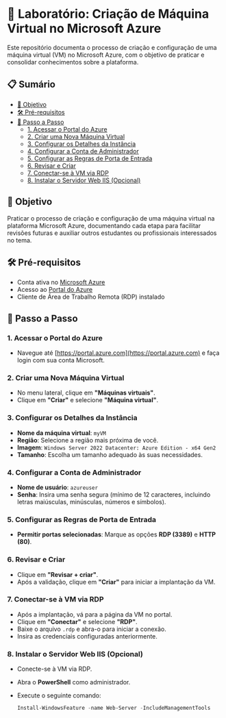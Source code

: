 # 🧪 Laboratório: Criação de Máquina Virtual no Microsoft Azure

Este repositório documenta o processo de criação e configuração de uma máquina virtual (VM) no Microsoft Azure, com o objetivo de praticar e consolidar conhecimentos sobre a plataforma.

## 📋 Sumário

- [🎯 Objetivo](#-objetivo)
- [🛠️ Pré-requisitos](#-pré-requisitos)
- [🚀 Passo a Passo](#-passo-a-passo)
  - [1. Acessar o Portal do Azure](#1-acessar-o-portal-do-azure)
  - [2. Criar uma Nova Máquina Virtual](#2-criar-uma-nova-máquina-virtual)
  - [3. Configurar os Detalhes da Instância](#3-configurar-os-detalhes-da-instância)
  - [4. Configurar a Conta de Administrador](#4-configurar-a-conta-de-administrador)
  - [5. Configurar as Regras de Porta de Entrada](#5-configurar-as-regras-de-porta-de-entrada)
  - [6. Revisar e Criar](#6-revisar-e-criar)
  - [7. Conectar-se à VM via RDP](#7-conectar-se-à-vm-via-rdp)
  - [8. Instalar o Servidor Web IIS (Opcional)](#8-instalar-o-servidor-web-iis-opcional)


## 🎯 Objetivo

Praticar o processo de criação e configuração de uma máquina virtual na plataforma Microsoft Azure, documentando cada etapa para facilitar revisões futuras e auxiliar outros estudantes ou profissionais interessados no tema.

## 🛠️ Pré-requisitos

- Conta ativa no [Microsoft Azure](https://azure.microsoft.com/pt-br/free/)
- Acesso ao [Portal do Azure](https://portal.azure.com/)
- Cliente de Área de Trabalho Remota (RDP) instalado

## 🚀 Passo a Passo

### 1. Acessar o Portal do Azure

- Navegue até [https://portal.azure.com](https://portal.azure.com) e faça login com sua conta Microsoft.

### 2. Criar uma Nova Máquina Virtual

- No menu lateral, clique em **"Máquinas virtuais"**.
- Clique em **"Criar"** e selecione **"Máquina virtual"**.

### 3. Configurar os Detalhes da Instância

- **Nome da máquina virtual**: `myVM`
- **Região**: Selecione a região mais próxima de você.
- **Imagem**: `Windows Server 2022 Datacenter: Azure Edition - x64 Gen2`
- **Tamanho**: Escolha um tamanho adequado às suas necessidades.

### 4. Configurar a Conta de Administrador

- **Nome de usuário**: `azureuser`
- **Senha**: Insira uma senha segura (mínimo de 12 caracteres, incluindo letras maiúsculas, minúsculas, números e símbolos).

### 5. Configurar as Regras de Porta de Entrada

- **Permitir portas selecionadas**: Marque as opções **RDP (3389)** e **HTTP (80)**.

### 6. Revisar e Criar

- Clique em **"Revisar + criar"**.
- Após a validação, clique em **"Criar"** para iniciar a implantação da VM.

### 7. Conectar-se à VM via RDP

- Após a implantação, vá para a página da VM no portal.
- Clique em **"Conectar"** e selecione **"RDP"**.
- Baixe o arquivo `.rdp` e abra-o para iniciar a conexão.
- Insira as credenciais configuradas anteriormente.

### 8. Instalar o Servidor Web IIS (Opcional)

- Conecte-se à VM via RDP.
- Abra o **PowerShell** como administrador.
- Execute o seguinte comando:

  ```powershell
  Install-WindowsFeature -name Web-Server -IncludeManagementTools
